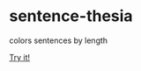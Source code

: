 # sentence-thesia

colors sentences by length

[Try it!](https://daltojohnso.github.io/sentence-thesia/)
